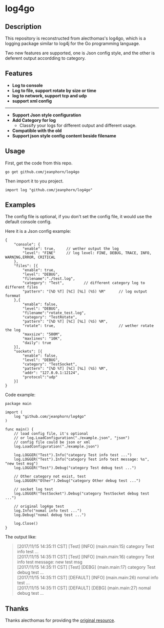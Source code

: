 # log4go

## Description

This repository is reconstructed from alecthomas's log4go, which is a logging package similar to log4j for the Go programming language.

Two new features are supported, one is Json config style, and the other is deferent output accordding to category.

## Features

-   **Log to console**
-   **Log to file, support rotate by size or time**
-   **log to network, support tcp and udp**
-   **support xml config**

---------------------------

-   **Support Json style configuration**
-   **Add Category for log**
    * Classify your logs for different output and different usage.
-   **Compatible with the old**
-   **Support json style config content beside filename**

## Usage

First, get the code from this repo. 

```go get github.com/jeanphorn/log4go```

Then import it to you project.

```import log "github.com/jeanphorn/log4go"```


## Examples

The config file is optional, if you don't set the config file, it would use the default console config.

Here it is a Json config example:

```
{
    "console": {
        "enable": true,		// wether output the log
        "level": "FINE"		// log level: FINE, DEBUG, TRACE, INFO, WARNING,ERROR, CRITICAL
    },  
    "files": [{
        "enable": true,
        "level": "DEBUG",
        "filename":"./test.log",
        "category": "Test",			// different category log to different files
        "pattern": "[%D %T] [%C] [%L] (%S) %M"		// log output formmat
    },{ 
        "enable": false,
        "level": "DEBUG",
        "filename":"rotate_test.log",
        "category": "TestRotate",
        "pattern": "[%D %T] [%C] [%L] (%S) %M",
        "rotate": true,								// wether rotate the log
        "maxsize": "500M",
        "maxlines": "10K",
        "daily": true
    }], 
    "sockets": [{
        "enable": false,
        "level": "DEBUG",
        "category": "TestSocket",
        "pattern": "[%D %T] [%C] [%L] (%S) %M",
        "addr": "127.0.0.1:12124",
        "protocol":"udp"
    }]  
}
```

Code example:

```
package main

import (
	log "github.com/jeanphorn/log4go"
)

func main() {
	// load config file, it's optional
	// or log.LoadConfiguration("./example.json", "json")
	// config file could be json or xml
	log.LoadConfiguration("./example.json")

	log.LOGGER("Test").Info("category Test info test ...")
	log.LOGGER("Test").Info("category Test info test message: %s", "new test msg")
	log.LOGGER("Test").Debug("category Test debug test ...")

	// Other category not exist, test
	log.LOGGER("Other").Debug("category Other debug test ...")

	// socket log test
	log.LOGGER("TestSocket").Debug("category TestSocket debug test ...")

	// original log4go test
	log.Info("nomal info test ...")
	log.Debug("nomal debug test ...")

	log.Close()
}

```

The output like:

> [2017/11/15 14:35:11 CST] [Test] [INFO] (main.main:15) category Test info test ...     
> [2017/11/15 14:35:11 CST] [Test] [INFO] (main.main:16) category Test info test message: new test msg     
> [2017/11/15 14:35:11 CST] [Test] [DEBG] (main.main:17) category Test debug test ...     
> [2017/11/15 14:35:11 CST] [DEFAULT] [INFO] (main.main:26) nomal info test ...     
> [2017/11/15 14:35:11 CST] [DEFAULT] [DEBG] (main.main:27) nomal debug test ...    


## Thanks

Thanks alecthomas for providing the [original resource](https://github.com/alecthomas/log4go).
